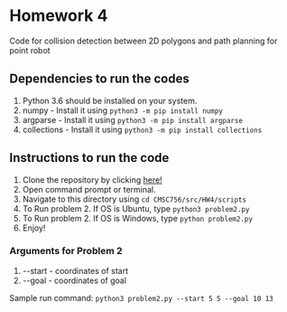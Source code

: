 # Homework 4
Code for collision detection between 2D polygons and path planning
for point robot

  ## Dependencies to run the codes    
  1. Python 3.6 should be installed on your system.
  2. numpy - Install it using `python3 -m pip install numpy`
  3. argparse - Install it using `python3 -m pip install argparse`
  4. collections - Install it using `python3 -m pip install collections`

  ## Instructions to run the code
  1. Clone the repository by clicking [here!](https://github.com/DrKraig/CMSC756/) 
  2. Open command prompt or terminal.
  3. Navigate to this directory using `cd CMSC756/src/HW4/scripts`
  4. To Run problem 2. If OS is Ubuntu, type `python3 problem2.py`
  5. To Run problem 2. If OS is Windows, type `python problem2.py`
  6. Enjoy!
    
  ### Arguments for Problem 2
  1. --start - coordinates of start   
  2. --goal  - coordinates of goal

  Sample run command:
  `python3 problem2.py --start 5 5 --goal 10 13`


